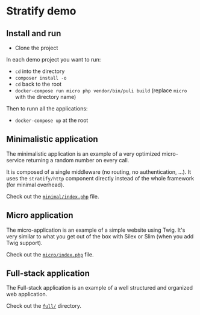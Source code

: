 # Stratify demo

## Install and run

- Clone the project

In each demo project you want to run:

- `cd` into the directory
- `composer install -o`
- `cd` back to the root
- `docker-compose run micro php vendor/bin/puli build` (replace `micro` with the directory name)

Then to runn all the applications:

- `docker-compose up` at the root

## Minimalistic application

The minimalistic application is an example of a very optimized micro-service returning a random number on every call.

It is composed of a single middleware (no routing, no authentication, …). It uses the `stratify/http` component directly instead of the whole framework (for minimal overhead).

Check out the [`minimal/index.php`](minimal/index.php) file.

## Micro application

The micro-application is an example of a simple website using Twig. It's very similar to what you get out of the box with Silex or Slim (when you add Twig support).

Check out the [`micro/index.php`](micro/index.php) file.

## Full-stack application

The Full-stack application is an example of a well structured and organized web application.

Check out the [`full/`](full/) directory.
